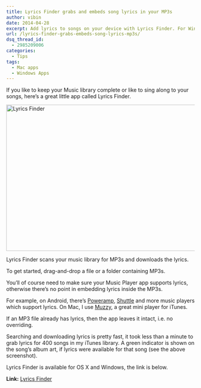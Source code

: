```yaml
---
title: Lyrics Finder grabs and embeds song lyrics in your MP3s
author: vibin
date: 2014-04-28
excerpt: Add lyrics to songs on your device with Lyrics Finder. For Windows and Mac.
url: /lyrics-finder-grabs-embeds-song-lyrics-mp3s/
dsq_thread_id:
  - 2985209006
categories:
  - Tips
tags:
  - Mac apps
  - Windows Apps
---
```

If you like to keep your Music library complete or like to sing along to your songs, here&#8217;s a great little app called Lyrics Finder.

[<img class="aligncenter size-medium wp-image-80406" alt="Lyrics Finder" src="http://cdn.devilsworkshop.org/files/2014/04/Screen-Shot-2014-04-28-at-2.09.15-pm-600x391.png" width="600" height="391" />][1]

Lyrics Finder scans your music library for MP3s and downloads the lyrics.

To get started, drag-and-drop a file or a folder containing MP3s.

You&#8217;ll of course need to make sure your Music Player app supports lyrics, otherwise there&#8217;s no point in embedding lyrics inside the MP3s.

For example, on Android, there&#8217;s <a href="https://play.google.com/store/apps/details?id=com.maxmpz.audioplayer" onclick="_gaq.push(['_trackEvent', 'outbound-article', 'https://play.google.com/store/apps/details?id=com.maxmpz.audioplayer', 'Poweramp']);" >Poweramp</a>, <a href="https://play.google.com/store/apps/details?id=another.music.player" onclick="_gaq.push(['_trackEvent', 'outbound-article', 'https://play.google.com/store/apps/details?id=another.music.player', 'Shuttle']);" >Shuttle</a> and more music players which support lyrics. On Mac, I use <a href="https://itunes.apple.com/us/app/muzzy-for-itunes/id595452407?mt=12" onclick="_gaq.push(['_trackEvent', 'outbound-article', 'https://itunes.apple.com/us/app/muzzy-for-itunes/id595452407?mt=12', 'Muzzy']);" >Muzzy</a>, a great mini player for iTunes.

If an MP3 file already has lyrics, then the app leaves it intact, i.e. no overriding.

Searching and downloading lyrics is pretty fast, it took less than a minute to grab lyrics for 400 songs in my iTunes library. A green indicator is shown on the song&#8217;s album art, if lyrics were available for that song (see the above screenshot).

Lyrics Finder is available for OS X and Windows, the link is below.

**Link:** <a href="http://www.mediahuman.com/lyrics-finder/" onclick="_gaq.push(['_trackEvent', 'outbound-article', 'http://www.mediahuman.com/lyrics-finder/', 'Lyrics Finder']);" >Lyrics Finder</a>

 [1]: http://cdn.devilsworkshop.org/files/2014/04/Screen-Shot-2014-04-28-at-2.09.15-pm.png
